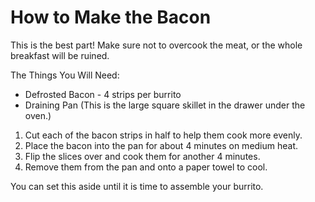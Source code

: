 # How to Make the Bacon

This is the best part! Make sure not to overcook the meat, or the whole breakfast will be ruined.

The Things You Will Need:

* Defrosted Bacon - 4 strips per burrito
* Draining Pan (This is the large square skillet in the drawer under the oven.)


1. Cut each of the bacon strips in half to help them cook more evenly.
1. Place the bacon into the pan for about 4 minutes on medium heat.
1. Flip the slices over and cook them for another 4 minutes.
1. Remove them from the pan and onto a paper towel to cool. 

You can set this aside until it is time to assemble your burrito.

